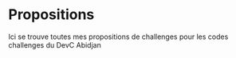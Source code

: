 # Propositions
Ici se trouve toutes mes propositions de challenges 
pour les codes challenges du DevC Abidjan